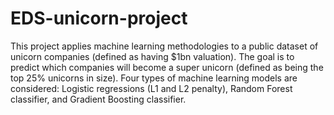 # EDS-unicorn-project
This project applies machine learning methodologies to a public dataset of unicorn companies (defined as having $1bn valuation). The goal is to predict which companies will become a super unicorn (defined as being the top 25% unicorns in size). Four types of machine learning models are considered: Logistic regressions (L1 and L2 penalty), Random Forest classifier, and Gradient Boosting classifier.
